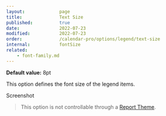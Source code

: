 ```yaml
---
layout:             page
title:              Text Size
published:          true
date:               2022-07-23
modified:           2022-07-23
order:              /calendar-pro/options/legend/text-size
internal:           fontSize
related:
    - font-family.md
---
```

**Default value:** 8pt

This option defines the font size of the legend items.  

<todo>Screenshot</todo>

> This option is not controllable through a [Report Theme](../../features/themes.md).
